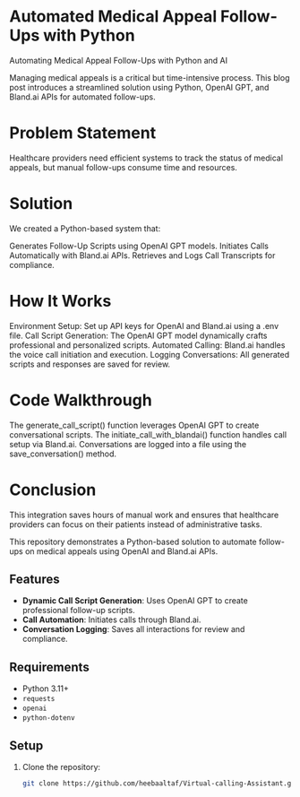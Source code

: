 # Automated Medical Appeal Follow-Ups with Python

Automating Medical Appeal Follow-Ups with Python and AI


Managing medical appeals is a critical but time-intensive process. This blog post introduces a streamlined solution using Python, OpenAI GPT, and Bland.ai APIs for automated follow-ups.

# Problem Statement
Healthcare providers need efficient systems to track the status of medical appeals, but manual follow-ups consume time and resources.

# Solution
We created a Python-based system that:

Generates Follow-Up Scripts using OpenAI GPT models.
Initiates Calls Automatically with Bland.ai APIs.
Retrieves and Logs Call Transcripts for compliance.
# How It Works
Environment Setup: Set up API keys for OpenAI and Bland.ai using a .env file.
Call Script Generation: The OpenAI GPT model dynamically crafts professional and personalized scripts.
Automated Calling: Bland.ai handles the voice call initiation and execution.
Logging Conversations: All generated scripts and responses are saved for review.
# Code Walkthrough
The generate_call_script() function leverages OpenAI GPT to create conversational scripts.
The initiate_call_with_blandai() function handles call setup via Bland.ai.
Conversations are logged into a file using the save_conversation() method.
# Conclusion
This integration saves hours of manual work and ensures that healthcare providers can focus on their patients instead of administrative tasks.

This repository demonstrates a Python-based solution to automate follow-ups on medical appeals using OpenAI and Bland.ai APIs.

## Features
- **Dynamic Call Script Generation**: Uses OpenAI GPT to create professional follow-up scripts.
- **Call Automation**: Initiates calls through Bland.ai.
- **Conversation Logging**: Saves all interactions for review and compliance.

## Requirements
- Python 3.11+
- `requests`
- `openai`
- `python-dotenv`

## Setup
1. Clone the repository:
   ```bash
   git clone https://github.com/heebaaltaf/Virtual-calling-Assistant.git
